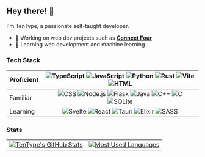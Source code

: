## Hey there! :wave:

I'm TenType, a passionate self-taught developer.

- 🔭 Working on web dev projects such as **[Connect Four](https://github.com/TenType/connect-four)**
- 🌱 Learning web development and machine learning

### Tech Stack

| Proficient     | ![TypeScript](https://img.shields.io/badge/TypeScript-3178C6?logo=typescript&logoColor=white) ![JavaScript](https://img.shields.io/badge/JavaScript-black?logo=javascript&logoColor=%23F7DF1E) ![Python](https://img.shields.io/badge/Python-3670A0?logo=python&logoColor=white) ![Rust](https://img.shields.io/badge/Rust-e33414?logo=rust&logoColor=white) ![Vite](https://img.shields.io/badge/Vite-%23646CFF.svg?logo=vite&logoColor=white) ![HTML](https://img.shields.io/badge/HTML-e34c26?logo=html5&logoColor=white) |
| -------------- | :--: |
| Familiar       | ![CSS](https://img.shields.io/badge/CSS-2162AF?logo=css3&logoColor=white) ![Node.js](https://img.shields.io/badge/Node.js-3C873A?logo=node.js&logoColor=white) ![Flask](https://img.shields.io/badge/Flask-black?logo=flask&logoColor=white) ![Java](https://img.shields.io/badge/Java-f89820?logo=openjdk&logoColor=white) ![C++](https://img.shields.io/badge/C++-044F88?logo=c%2B%2B&logoColor=white) ![C](https://img.shields.io/badge/C-044F88?logo=c&logoColor=white) ![SQLite](https://img.shields.io/badge/SQLite-%2307405e.svg?logo=sqlite&logoColor=white) |
| Learning       |  ![Svelte](https://img.shields.io/badge/Svelte-%23f1413d.svg?logo=svelte&logoColor=white) ![React](https://img.shields.io/badge/React-%2320232a.svg?logo=react&logoColor=%2361DAFB) ![Tauri](https://img.shields.io/badge/Tauri-%2324C8DB.svg?logo=tauri&logoColor=%23FFFFFF) ![Elixir](https://img.shields.io/badge/Elixir-674774?logo=elixir&logoColor=white) ![SASS](https://img.shields.io/badge/SASS-hotpink?logo=sass&logoColor=white) |

### Stats

<table>
  <tr>
    <td align="center" style="padding=0;width=50%;">
      <a href="https://github-readme-stats.vercel.app/api?username=TenType&hide_border=true&count_private=true&show_icons=true&icon_color=FFD700&bg_color=70,000000,2a5298&title_color=ff000&text_color=fff&include_all_commits=true&role=OWNER,COLLABORATOR">
        <img align="center" style="padding=0;" alt="TenType's GitHub Stats" src="https://github-readme-stats.vercel.app/api?username=TenType&hide_border=true&count_private=true&show_icons=true&icon_color=FFD700&bg_color=70,000000,2a5298&title_color=ff000&text_color=fff&include_all_commits=true&role=OWNER,COLLABORATOR">
      </a>
    </td>
    <td align="center" style="padding=0;width=50%;">
      <a href="https://github-readme-stats.vercel.app/api/top-langs/?username=TenType&hide_border=true&theme=github_dark&layout=compact&bg_color=70,000000,2a5298&title_color=ff000&text_color=fff&langs_count=8&role=OWNER,COLLABORATOR">
        <img align="center" style="padding=0;" alt="Most Used Languages" src="https://github-readme-stats.vercel.app/api/top-langs/?username=TenType&hide_border=true&theme=github_dark&layout=compact&bg_color=70,000000,2a5298&title_color=ff000&text_color=fff&langs_count=8&role=OWNER,COLLABORATOR">
      </a>
    </td>
  <tr>
<table>
